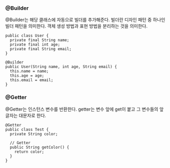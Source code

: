 ### @Builder

@Builder는 해당 클래스에 자동으로 빌더를 추가해준다. 빌더란 디자인 패턴 중 하나인 빌더 패턴을 의미한다. 객체 생성 방법과 표현 방법을 분리하는 것을 의미한다.

```
public class User {
  private final String name;
  private final int age;
  private final String email;
}

@Builder
public User(String name, int age, String email) {
  this.name = name;
  this.age = age;
  this.email = email;
}
```

### @Getter

@Getter는 인스턴스 변수를 반환한다. getter는 변수 앞에 get이 붙고 그 변수들의 앞글자는 대문자로 한다.

```
@Getter
public class Test {
  private String color;
  
  // Getter
  public String getColor() {
    return color;
  }
}
```

